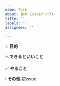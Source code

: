 ```yaml
---
name: Task
about: 基本 issueテンプレ
title: ''
labels: ''
assignees: ''

---
```


💡 **目的**
<!-- このissueの目的を書く -->

⭐ **できるといいこと**
 <!-- この目的が達成されると何がいいのかを書く -->

✅  **やること**
<!-- このissueを達成するために必要なステップを書く -->

❕ **その他**
初issue
